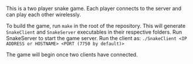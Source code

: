 This is a two player snake game. Each player connects to the server and can play each other wirelessly.

To build the game, run `make` in the root of the repository. This will generate `SnakeClient` and `SnakeServer` executables in their respective folders. Run SnakeServer to start the game server. Run the client as:
`./SnakeClient <IP ADDRESS or HOSTNAME> <PORT (7750 by default)>`

The game will begin once two clients have connected.
